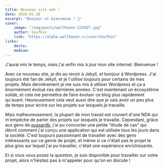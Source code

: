 ```yaml
---
title: Nouveau site web !
date: 2016-01-20
excerpt: "Bonjour et bienvenue ! 👋"
cover:
    image: "/img/posts/wallhaven-222927.jpg"
    author: Snufkin
    link: "https://alpha.wallhaven.cc/user/Snufkin"
links:
    devto:
    medium:
---
```

J'aurai mis le temps, mais j'ai enfin mis à jour mon site internet. Bienvenue !

Avec ce nouveau site, je dis au revoir à Jekyll, et bonjour à Wordpress. J'ai toujours été fan de Jekyll, et je l'utilise toujours pour certains de mes projets. Mais dernièrement je me suis mis à utiliser Wordpress et ça a énormément évolué ces dernières années. C'est maintenant un écosystème solide, et cela me permettra de faire évoluer ce blog plus rapidement qu'avant. Heureusement cela veut aussi dire que je vais avoir un peu plus de temps pour écrire sur les projets sur lesquels je travaille.

Mais malheureusement, la plupart de mon travail est couvert d'une NDA qui m'empêche de parler des projets sur lesquels je travaille. Cependant, grâce aux gens de [quasardb](http://www.quasardb.net/), j'ai pu concocter une petite "étude de cas" qui décrit comment j'ai conçu une application qui est utilisée tous les jours dans la société. C'est toujours passionnant de travailler avec des gens intéressants sur ce genre de projet, et même si ce n'était pas le projet le plus gros sur lequel j'ai pu travailler, c'était une expérience enrichissante.

Et si vous vous posez la question, je suis disponible pour travailler sur votre projet, alors n'hésitez pas à m'appeler pour qu'on en discute !
